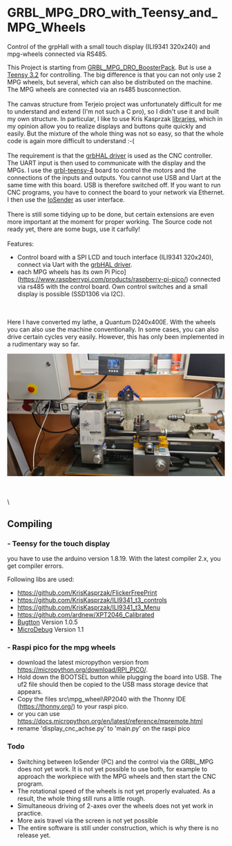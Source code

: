 
# GRBL_MPG_DRO_with_Teensy_and_MPG_Wheels

Control of the grpHall with a small touch display (ILI9341 320x240) and mpg-wheels connected via RS485.

This Project is starting from [GRBL_MPG_DRO_BoosterPack](https://github.com/terjeio/GRBL_MPG_DRO_BoosterPack).
But is use a [Teensy 3.2](https://www.pjrc.com/store/teensy32.html) for controlling. The big difference 
is that you can not only use 2 MPG wheels, but several, which can also be distributed on the machine.
The MPG wheels are connected via an rs485 busconnection.
\
\
The canvas structure from Terjeio project was unfortunately difficult for me to understand and extend (I'm not such a C pro), so I didn't use it and built my own structure. In particular, I like to use Kris Kasprzak [libraries](https://github.com/KrisKasprzak?tab=repositories), which in my opinion allow you to realize displays and buttons quite quickly and easily. But the mixture of the whole thing was not so easy, so that the whole code is again more difficult to understand :-(
\
\
The requirement is that the [grbHAL driver](https://github.com/grblHAL) is used as the CNC controller. The UART input is then used to communicate with the display and the MPGs. I use the [grbl-teensy-4](https://github.com/phil-barrett/grblHAL-teensy-4.x) board to control the motors and the connections of the inputs and outputs.  You cannot use USB and Uart at the same time with this board. USB is therefore switched off. If you want to run CNC programs, you have to connect the board to your network via Ethernet. I then use the [IoSender](https://github.com/terjeio/ioSender) as user interface.
\
\
There is still some tidying up to be done, but certain extensions are even more important at the moment for proper working.
The Source code not ready yet, there are some bugs, use it carfully!
\
\
Features:
- Control board with a SPI LCD and touch interface (ILI9341 320x240), connect via Uart with the [grbHAL driver](https://github.com/grblHAL).
- each MPG wheels has its own Pi Pico](https://www.raspberrypi.com/products/raspberry-pi-pico/) connected via rs485 with the control board.
  Own control switches and a small display is possible (SSD1306 via I2C).

\
\
Here I have converted my lathe, a Quantum D240x400E.
With the wheels you can also use the machine conventionally. In some cases, you can also drive certain cycles very easily. However, this has only been implemented in a rudimentary way so far.

<img src="docs/images/lathe_1.jpg"></img>

\
\
\
## Compiling

### - Teensy for the touch display

you have to use the arduino version 1.8.19. With the latest compiler 2.x, you get compiler errors.

Following libs are used:

- https://github.com/KrisKasprzak/FlickerFreePrint
- https://github.com/KrisKasprzak/ILI9341_t3_controls
- https://github.com/KrisKasprzak/ILI9341_t3_Menu
- https://github.com/ardnew/XPT2046_Calibrated
- [Bugtton](https://github.com/sakabug/Bugtton)      Version 1.0.5
- [MicroDebug](https://github.com/rlogiacco/MicroDebug)   Version 1.1

### - Raspi pico for the mpg wheels

- download the latest micropython version from  https://micropython.org/download/RPI_PICO/.
- Hold down the BOOTSEL button while plugging the board into USB.
  The uf2 file should then be copied to the USB mass storage device that appears.
- Copy the files src\mpg_wheel\RP2040 with the Thonny IDE (https://thonny.org/) to your raspi pico.
- or you can use https://docs.micropython.org/en/latest/reference/mpremote.html 
- rename 'display_cnc_achse.py' to 'main.py' on the raspi pico

### Todo

- Switching between IoSender (PC) and the control via the GRBL_MPG does not yet work. It is not yet possible to use both, for example to approach the workpiece with the MPG wheels and then start the CNC program.
- The rotational speed of the wheels is not yet properly evaluated. As a result, the whole thing still runs a little rough.
- Simultaneous driving of 2-axes over the wheels does not yet work in practice.
- More axis travel via the screen is not yet possible
- The entire software is still under construction, which is why there is no release yet.
  